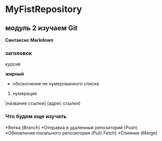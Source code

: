 # MyFistRepository
## модуль 2 изучаем **Git**

**Синтаксис Markdown**

### заголовок

*курсив*

**жирный**

* обозночение не нумерованного списка

1. нумерация

[название ссылки] (адрес ссылки)


### Что будем еще изучать
*Ветка (Branch)
*Отправка в удаленный репозиторий (Push)
*Обновление локального репозитория (Pull/ Fetch)
*Слияние (Merge)
